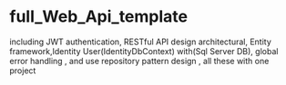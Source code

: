 # full_Web_Api_template
including JWT authentication, RESTful API design architectural, Entity framework,Identity User(IdentityDbContext) with(Sql Server DB), global error handling , and use repository pattern design , all these with one project
